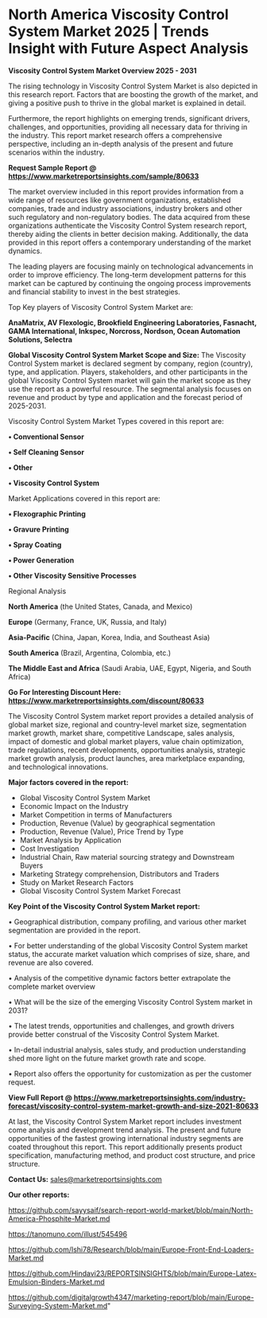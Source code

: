 # North America Viscosity Control System Market 2025 | Trends Insight with Future Aspect Analysis

<Strong> Viscosity Control System Market Overview 2025 - 2031</strong>

The rising technology in Viscosity Control System Market is also depicted in this research report. Factors that are boosting the growth of the market, and giving a positive push to thrive in the global market is explained in detail.

Furthermore, the report highlights on emerging trends, significant drivers, challenges, and opportunities, providing all necessary data for thriving in the industry. This report market research offers a comprehensive perspective, including an in-depth analysis of the present and future scenarios within the industry.

<strong>Request Sample Report @ <a href=https://www.marketreportsinsights.com/sample/80633>https://www.marketreportsinsights.com/sample/80633</a></strong>

The market overview included in this report provides information from a wide range of resources like government organizations, established companies, trade and industry associations, industry brokers and other such regulatory and non-regulatory bodies. The data acquired from these organizations authenticate the Viscosity Control System research report, thereby aiding the clients in better decision making. Additionally, the data provided in this report offers a contemporary understanding of the market dynamics.

The leading players are focusing mainly on technological advancements in order to improve efficiency. The long-term development patterns for this market can be captured by continuing the ongoing process improvements and financial stability to invest in the best strategies.

Top Key players of Viscosity Control System Market are:

<strong>AnaMatrix, AV Flexologic, Brookfield Engineering Laboratories, Fasnacht, GAMA International, Inkspec, Norcross, Nordson, Ocean Automation Solutions, Selectra</strong>

<strong><b>Global Viscosity Control System Market Scope and Size:</b></strong>
The Viscosity Control System market is declared segment by company, region (country), type, and application. Players, stakeholders, and other participants in the global Viscosity Control System market will gain the market scope as they use the report as a powerful resource. The segmental analysis focuses on revenue and product by type and application and the forecast period of 2025-2031.

Viscosity Control System Market Types covered in this report are:

<strong>• Conventional Sensor

• Self Cleaning Sensor

• Other

• Viscosity Control System</strong>

Market Applications covered in this report are:

<strong>• Flexographic Printing

• Gravure Printing

• Spray Coating

• Power Generation

• Other Viscosity Sensitive Processes</strong> 

Regional Analysis

<strong>North America</strong> (the United States, Canada, and Mexico)

<strong>Europe</strong> (Germany, France, UK, Russia, and Italy)

<strong>Asia-Pacific</strong> (China, Japan, Korea, India, and Southeast Asia)

<strong>South America</strong> (Brazil, Argentina, Colombia, etc.)

<strong>The Middle East and Africa</strong> (Saudi Arabia, UAE, Egypt, Nigeria, and South Africa)

<strong>Go For Interesting Discount Here: <a href=https://www.marketreportsinsights.com/discount/80633>https://www.marketreportsinsights.com/discount/80633</a></strong>

The Viscosity Control System market report provides a detailed analysis of global market size, regional and country-level market size, segmentation market growth, market share, competitive Landscape, sales analysis, impact of domestic and global market players, value chain optimization, trade regulations, recent developments, opportunities analysis, strategic market growth analysis, product launches, area marketplace expanding, and technological innovations.

<strong><b>Major factors covered in the report:</b></strong>
<ul>
  <li>Global Viscosity Control System Market </li>
  <li>Economic Impact on the Industry</li>
  <li>Market Competition in terms of Manufacturers</li>
  <li>Production, Revenue (Value) by geographical segmentation</li>
  <li>Production, Revenue (Value), Price Trend by Type</li>
  <li>Market Analysis by Application</li>
  <li>Cost Investigation</li>
  <li>Industrial Chain, Raw material sourcing strategy and Downstream Buyers</li>
  <li>Marketing Strategy comprehension, Distributors and Traders</li>
  <li>Study on Market Research Factors</li>
  <li>Global Viscosity Control System Market Forecast</li>
</ul>

<strong><b>Key Point of the Viscosity Control System Market report:</b></strong>

• Geographical distribution, company profiling, and various other market segmentation are provided in the report.

• For better understanding of the global Viscosity Control System market status, the accurate market valuation which comprises of size, share, and revenue are also covered.

• Analysis of the competitive dynamic factors better extrapolate the complete market overview

• What will be the size of the emerging Viscosity Control System market in 2031?

• The latest trends, opportunities and challenges, and growth drivers provide better construal of the Viscosity Control System Market.

• In-detail industrial analysis, sales study, and production understanding shed more light on the future market growth rate and scope.

• Report also offers the opportunity for customization as per the customer request.

<strong><b>View Full Report @ <a href=https://www.marketreportsinsights.com/industry-forecast/viscosity-control-system-market-growth-and-size-2021-80633>https://www.marketreportsinsights.com/industry-forecast/viscosity-control-system-market-growth-and-size-2021-80633</a></b></strong>


At last, the Viscosity Control System Market report includes investment come analysis and development trend analysis. The present and future opportunities of the fastest growing international industry segments are coated throughout this report. This report additionally presents product specification, manufacturing method, and product cost structure, and price structure.

<strong>Contact Us:</strong>
sales@marketreportsinsights.com

<strong>Our other reports:</strong>

<a href=https://github.com/sayysaif/search-report-world-market/blob/main/North-America-Phosphite-Market.md>https://github.com/sayysaif/search-report-world-market/blob/main/North-America-Phosphite-Market.md</a>

<a href=https://tanomuno.com/illust/545496>https://tanomuno.com/illust/545496</a>

<a href=https://github.com/Ishi78/Research/blob/main/Europe-Front-End-Loaders-Market.md>https://github.com/Ishi78/Research/blob/main/Europe-Front-End-Loaders-Market.md</a>

<a href=https://github.com/Hindavi23/REPORTSINSIGHTS/blob/main/Europe-Latex-Emulsion-Binders-Market.md>https://github.com/Hindavi23/REPORTSINSIGHTS/blob/main/Europe-Latex-Emulsion-Binders-Market.md</a>

<a href=https://github.com/digitalgrowth4347/marketing-report/blob/main/Europe-Surveying-System-Market.md>https://github.com/digitalgrowth4347/marketing-report/blob/main/Europe-Surveying-System-Market.md</a>"
